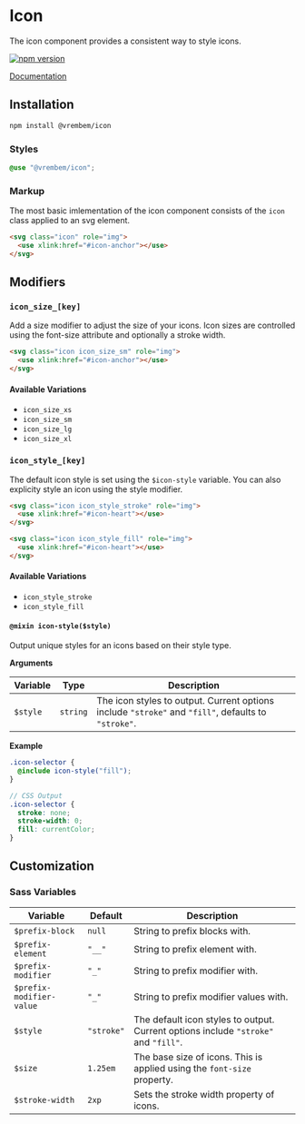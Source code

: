 # Icon

The icon component provides a consistent way to style icons.

[![npm version](https://img.shields.io/npm/v/%40vrembem%2Ficon.svg)](https://www.npmjs.com/package/%40vrembem%2Ficon)

[Documentation](https://vrembem.com/packages/icon)

## Installation

```sh
npm install @vrembem/icon
```

### Styles

```scss
@use "@vrembem/icon";
```

### Markup

The most basic imlementation of the icon component consists of the `icon` class applied to an svg element.

```html
<svg class="icon" role="img">
  <use xlink:href="#icon-anchor"></use>
</svg>
```

## Modifiers

### `icon_size_[key]`

Add a size modifier to adjust the size of your icons. Icon sizes are controlled using the font-size attribute and optionally a stroke width.

```html
<svg class="icon icon_size_sm" role="img">
  <use xlink:href="#icon-anchor"></use>
</svg>
```

#### Available Variations

- `icon_size_xs`
- `icon_size_sm`
- `icon_size_lg`
- `icon_size_xl`

### `icon_style_[key]`

The default icon style is set using the `$icon-style` variable. You can also explicity style an icon using the style modifier.

```html
<svg class="icon icon_style_stroke" role="img">
  <use xlink:href="#icon-heart"></use>
</svg>

<svg class="icon icon_style_fill" role="img">
  <use xlink:href="#icon-heart"></use>
</svg>
```

#### Available Variations

- `icon_style_stroke`
- `icon_style_fill`

#### `@mixin icon-style($style)`

Output unique styles for an icons based on their style type.

**Arguments**

| Variable | Type     | Description                                                                                         |
| -------- | -------- | --------------------------------------------------------------------------------------------------- |
| `$style` | `string` | The icon styles to output. Current options include `"stroke"` and `"fill"`, defaults to `"stroke"`. |

**Example**

```scss
.icon-selector {
  @include icon-style("fill");
}

// CSS Output
.icon-selector {
  stroke: none;
  stroke-width: 0;
  fill: currentColor;
}
```

## Customization

### Sass Variables

| Variable                 | Default    | Description                                                                         |
| ------------------------ | ---------- | ----------------------------------------------------------------------------------- |
| `$prefix-block`          | `null`     | String to prefix blocks with.                                                       |
| `$prefix-element`        | `"__"`     | String to prefix element with.                                                      |
| `$prefix-modifier`       | `"_"`      | String to prefix modifier with.                                                     |
| `$prefix-modifier-value` | `"_"`      | String to prefix modifier values with.                                              |
| `$style`                 | `"stroke"` | The default icon styles to output. Current options include `"stroke"` and `"fill"`. |
| `$size`                  | `1.25em`   | The base size of icons. This is applied using the `font-size` property.             |
| `$stroke-width`          | `2xp`      | Sets the stroke width property of icons.                                            |

<!--
$stroke-linecap: round !default;
$stroke-linejoin: round !default;
$vertical-align: top !default;

$size-xs: 0.75em !default;
$size-xs-stroke-width: null !default;

$size-sm: 1em !default;
$size-sm-stroke-width: null !default;

$size-lg: 1.75em !default;
$size-lg-stroke-width: null !default;

$size-xl: 2.25em !default;
$size-xl-stroke-width: null !default;
-->
